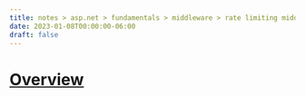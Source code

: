 ```yaml
---
title: notes > asp.net > fundamentals > middleware > rate limiting middleware
date: 2023-01-08T00:00:00-06:00
draft: false
---
```


# [Overview](https://learn.microsoft.com/en-us/aspnet/core/performance/rate-limit?view=aspnetcore-7.0)
